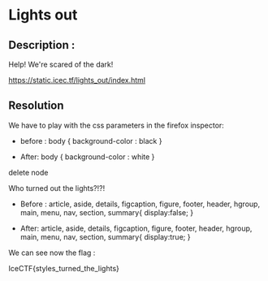 # Lights out

## Description :

Help! We're scared of the dark!

https://static.icec.tf/lights_out/index.html

## Resolution

We have to play with the css parameters in the firefox inspector: 

- before :
body 
{
background-color : black
}

- After:
body 
{
background-color : white
}

delete node <div class="alert alert-danger">Who turned out the lights?!?!</div>


- Before :
article, aside, details, figcaption, figure, footer, header, hgroup, main, menu, nav, section, summary{
display:false;
}

- After:
article, aside, details, figcaption, figure, footer, header, hgroup, main, menu, nav, section, summary{
display:true;
}

We can see now the flag :

IceCTF{styles_turned_the_lights}
